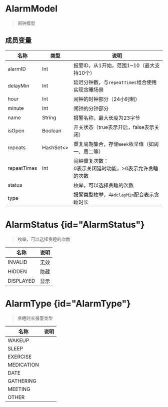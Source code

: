 <show-structure depth="2"/>

# AlarmModel

> 闹钟模型

## 成员变量

| 名称          | 类型                            | 说明                               |
|-------------|-------------------------------|----------------------------------|
| alarmID     | Int                           | 报警ID，从1开始，范围1~10（最大支持10个）        |
| delayMin    | Int                           | 延迟分钟数，与`repeatTimes`组合使用实现贪睡场景   |
| hour        | Int                           | 闹钟的时钟部分（24小时制）                   |
| minute      | Int                           | 闹钟的分钟部分                          |
| name        | String                        | 报警名称，最大长度为23字节                   |
| isOpen      | Boolean                       | 开关状态（true表示开启，false表示关闭）         |
| repeats     | HashSet<[](Week.md)>          | 重复周期集合，存储`Week`枚举值（如周一、周二等）      |
| repeatTimes | Int                           | 闹钟重复次数：<br>0表示关闭延时功能，>0表示允许贪睡的次数 |
| status      | [](AlarmModel.md#AlarmStatus) | 枚举，可以选择贪睡的次数                     |
| type        | [](AlarmModel.md#AlarmType)   | 报警类型枚举，与`delayMin`配合表示贪睡时长       |

# AlarmStatus {id="AlarmStatus"}

> 枚举，可以选择贪睡的次数

| 名称        | 说明 |
|-----------|----|
| INVALID   | 无效 |
| HIDDEN    | 隐藏 |      
| DISPLAYED | 显示 |

# AlarmType {id="AlarmType"}

> 贪睡时长报警类型

| 名称         | 说明 |
|------------|----|
| WAKEUP     |    |
| SLEEP      |    |
| EXERCISE   |    |
| MEDICATION |    |
| DATE       |    |
| GATHERING  |    |
| MEETING    |    |
| OTHER      |    |